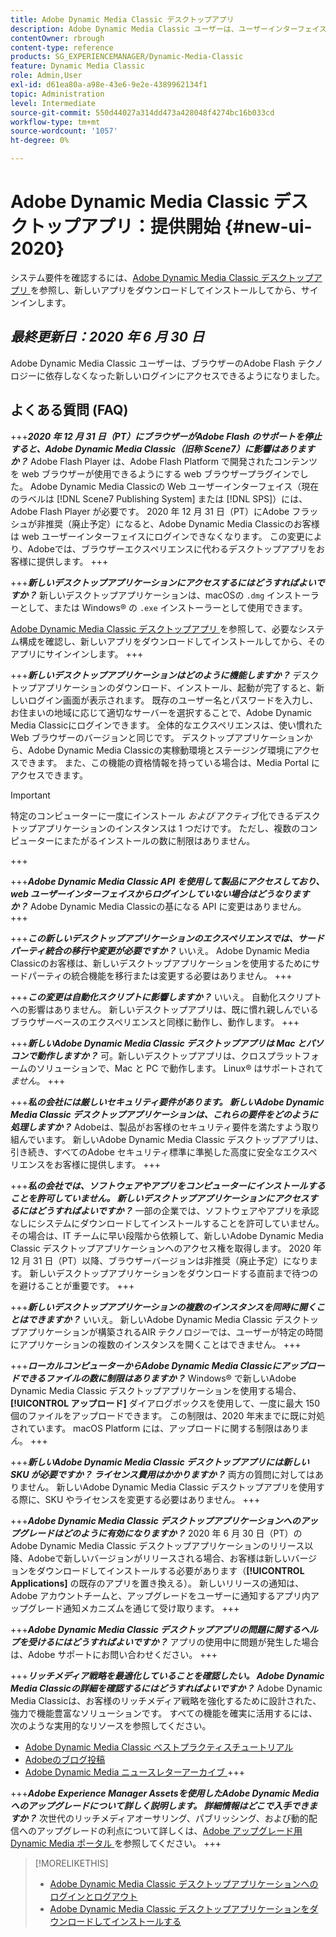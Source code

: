 ```yaml
---
title: Adobe Dynamic Media Classic デスクトップアプリ
description: Adobe Dynamic Media Classic ユーザーは、ユーザーインターフェイスを完全に更新できます。
contentOwner: rbrough
content-type: reference
products: SG_EXPERIENCEMANAGER/Dynamic-Media-Classic
feature: Dynamic Media Classic
role: Admin,User
exl-id: d61ea80a-a98e-43e6-9e2e-4389962134f1
topic: Administration
level: Intermediate
source-git-commit: 550d44027a314dd473a428048f4274bc16b033cd
workflow-type: tm+mt
source-wordcount: '1057'
ht-degree: 0%

---
```


# Adobe Dynamic Media Classic デスクトップアプリ：提供開始 {#new-ui-2020}

システム要件を確認するには、[Adobe Dynamic Media Classic デスクトップアプリ ](/help/using/dynamic-media-classic-desktop-app.md) を参照し、新しいアプリをダウンロードしてインストールしてから、サインインします。

## _最終更新日：2020 年 6 月 30 日_

Adobe Dynamic Media Classic ユーザーは、ブラウザーのAdobe Flash テクノロジーに依存しなくなった新しいログインにアクセスできるようになりました。

## よくある質問 (FAQ)

+++**_2020 年 12 月 31 日（PT）にブラウザーがAdobe Flash のサポートを停止すると、Adobe Dynamic Media Classic（旧称 Scene7）に影響はありますか？_**
Adobe Flash Player は、Adobe Flash Platform で開発されたコンテンツを web ブラウザーが使用できるようにする web ブラウザープラグインでした。 Adobe Dynamic Media Classicの Web ユーザーインターフェイス（現在のラベルは [!DNL Scene7 Publishing System] または [!DNL SPS]）には、Adobe Flash Player が必要です。 2020 年 12 月 31 日（PT）にAdobe フラッシュが非推奨（廃止予定）になると、Adobe Dynamic Media Classicのお客様は web ユーザーインターフェイスにログインできなくなります。 この変更により、Adobeでは、ブラウザーエクスペリエンスに代わるデスクトップアプリをお客様に提供します。
+++

+++**_新しいデスクトップアプリケーションにアクセスするにはどうすればよいですか？_**
新しいデスクトップアプリケーションは、macOSの `.dmg` インストーラーとして、または Windows® の `.exe` インストーラーとして使用できます。

[Adobe Dynamic Media Classic デスクトップアプリ ](/help/using/dynamic-media-classic-desktop-app.md) を参照して、必要なシステム構成を確認し、新しいアプリをダウンロードしてインストールしてから、そのアプリにサインインします。
+++

<!-- NEWSLETTER IS DEAD The download links are also available by way of the [Adobe Dynamic Media Classic newsletter subscription page.](https://www.adobe.com/subscription/dynamic-media-newsletter.html) -->

+++**_新しいデスクトップアプリケーションはどのように機能しますか？_**
デスクトップアプリケーションのダウンロード、インストール、起動が完了すると、新しいログイン画面が表示されます。 既存のユーザー名とパスワードを入力し、お住まいの地域に応じて適切なサーバーを選択することで、Adobe Dynamic Media Classicにログインできます。 全体的なエクスペリエンスは、使い慣れた Web ブラウザーのバージョンと同じです。 デスクトップアプリケーションから、Adobe Dynamic Media Classicの実稼動環境とステージング環境にアクセスできます。 また、この機能の資格情報を持っている場合は、Media Portal にアクセスできます。

>[!IMPORTANT]
>
>特定のコンピューターに一度にインストール *および* アクティブ化できるデスクトップアプリケーションのインスタンスは 1 つだけです。 ただし、複数のコンピューターにまたがるインストールの数に制限はありません。

+++

+++**_Adobe Dynamic Media Classic API を使用して製品にアクセスしており、web ユーザーインターフェイスからログインしていない場合はどうなりますか？_**
Adobe Dynamic Media Classicの基になる API に変更はありません。
+++

+++**_この新しいデスクトップアプリケーションのエクスペリエンスでは、サードパーティ統合の移行や変更が必要ですか？_**
いいえ。 Adobe Dynamic Media Classicのお客様は、新しいデスクトップアプリケーションを使用するためにサードパーティの統合機能を移行または変更する必要はありません。
+++

+++**_この変更は自動化スクリプトに影響しますか？_**
いいえ。 自動化スクリプトへの影響はありません。 新しいデスクトップアプリは、既に慣れ親しんでいるブラウザーベースのエクスペリエンスと同様に動作し、動作します。
+++

+++**_新しいAdobe Dynamic Media Classic デスクトップアプリは Mac とパソコンで動作しますか？_**
可。新しいデスクトップアプリは、クロスプラットフォームのソリューションで、Mac と PC で動作します。 Linux® はサポートされて *ません*。
+++

+++**_私の会社には厳しいセキュリティ要件があります。 新しいAdobe Dynamic Media Classic デスクトップアプリケーションは、これらの要件をどのように処理しますか？_**
Adobeは、製品がお客様のセキュリティ要件を満たすよう取り組んでいます。 新しいAdobe Dynamic Media Classic デスクトップアプリは、引き続き、すべてのAdobe セキュリティ標準に準拠した高度に安全なエクスペリエンスをお客様に提供します。
+++

+++**_私の会社では、ソフトウェアやアプリをコンピューターにインストールすることを許可していません。 新しいデスクトップアプリケーションにアクセスするにはどうすればよいですか？_**
一部の企業では、ソフトウェアやアプリを承認なしにシステムにダウンロードしてインストールすることを許可していません。 その場合は、IT チームに早い段階から依頼して、新しいAdobe Dynamic Media Classic デスクトップアプリケーションへのアクセス権を取得します。 2020 年 12 月 31 日（PT）以降、ブラウザーバージョンは非推奨（廃止予定）になります。 新しいデスクトップアプリケーションをダウンロードする直前まで待つのを避けることが重要です。
+++

+++**_新しいデスクトップアプリケーションの複数のインスタンスを同時に開くことはできますか？_**
いいえ。 新しいAdobe Dynamic Media Classic デスクトップアプリケーションが構築されるAIR テクノロジーでは、ユーザーが特定の時間にアプリケーションの複数のインスタンスを開くことはできません。
+++

+++**_ローカルコンピューターからAdobe Dynamic Media Classicにアップロードできるファイルの数に制限はありますか？_**
Windows® で新しいAdobe Dynamic Media Classic デスクトップアプリケーションを使用する場合、**[!UICONTROL アップロード]** ダイアログボックスを使用して、一度に最大 150 個のファイルをアップロードできます。 この制限は、2020 年末までに既に対処されています。 macOS Platform には、アップロードに関する制限はありま *ん*。
+++

+++**_新しいAdobe Dynamic Media Classic デスクトップアプリには新しい SKU が必要ですか？ ライセンス費用はかかりますか？_**
両方の質問に対してはありません。 新しいAdobe Dynamic Media Classic デスクトップアプリを使用する際に、SKU やライセンスを変更する必要はありません。
+++

+++**_Adobe Dynamic Media Classic デスクトップアプリケーションへのアップグレードはどのように有効になりますか？_**
2020 年 6 月 30 日（PT）のAdobe Dynamic Media Classic デスクトップアプリケーションのリリース以降、Adobeで新しいバージョンがリリースされる場合、お客様は新しいバージョンをダウンロードしてインストールする必要があります（**[!UICONTROL Applications]** の既存のアプリを置き換える）。 新しいリリースの通知は、Adobe アカウントチームと、アップグレードをユーザーに通知するアプリ内アップグレード通知メカニズムを通じて受け取ります。
+++

+++**_Adobe Dynamic Media Classic デスクトップアプリの問題に関するヘルプを受けるにはどうすればよいですか？_**
アプリの使用中に問題が発生した場合は、Adobe サポートにお問い合わせください。
+++

+++**_リッチメディア戦略を最適化していることを確認したい。 Adobe Dynamic Media Classicの詳細を確認するにはどうすればよいですか？_** 
Adobe Dynamic Media Classicは、お客様のリッチメディア戦略を強化するために設計された、強力で機能豊富なソリューションです。 すべての機能を確実に活用するには、次のような実用的なリソースを参照してください。

* [Adobe Dynamic Media Classic ベストプラクティスチュートリアル ](https://experienceleague.adobe.com/en/docs/experience-manager-learn/dynamic-media-classic-tutorial/overview)
* [Adobeのブログ投稿 ](https://blog.adobe.com/)<!-- (https://blog.adobe.com/tag/dynamic-media/) -->
* [Adobe Dynamic Media ニュースレターアーカイブ ](https://experienceleague.adobe.com/en/docs/dynamic-media-classic/using/dynamic-media-newsletter)
+++

<!-- HIDDEN AUGUST 2, 2021 BECAUSE THE NEWSLETTER WAS DISCONTINUED Plus, [subscribe to the Dynamic Media newsletter](https://www.adobe.com/subscription/dynamic-media-newsletter.html) to stay current on the latest news, information, training opportunities, powerful features available to you such as [Smart Imaging](https://experienceleague.adobe.com/docs/experience-manager-65/assets/dynamic/imaging-faq.html), and the complementary audit program. -->

+++**_Adobe Experience Manager Assetsを使用したAdobe Dynamic Media へのアップグレードについて詳しく説明します。 詳細情報はどこで入手できますか？_**
次世代のリッチメディアオーサリング、パブリッシング、および動的配信へのアップグレードの利点について詳しくは、[Adobe アップグレード用 Dynamic Media ポータル ](/help/using/upgrade.md) を参照してください。
+++

>[!MORELIKETHIS]
>
>* [Adobe Dynamic Media Classic デスクトップアプリケーションへのログインとログアウト ](/help/using/signing-out.md)
>* [Adobe Dynamic Media Classic デスクトップアプリケーションをダウンロードしてインストールする ](/help/using/dynamic-media-classic-desktop-app.md)

<!-- SAVE: OLD LINK TO BEST PRACTICES GUIDE IN PDF https://www.adobe.com/content/dam/www/us/en/marketing/experience-manager-assets/dynamic-media/adobe-dynamic-media-classic-best-practices-guide.pdf -->